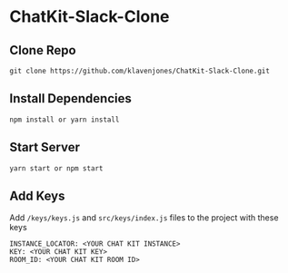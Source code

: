 # ChatKit-Slack-Clone

## Clone Repo 

`git clone https://github.com/klavenjones/ChatKit-Slack-Clone.git`

## Install Dependencies

`npm install or yarn install`

## Start Server 

`yarn start or npm start` 

## Add Keys
  
  Add `/keys/keys.js` and `src/keys/index.js` files to the project with these keys <br />
  
 `INSTANCE_LOCATOR: <YOUR CHAT KIT INSTANCE>`<br /> 
 `KEY: <YOUR CHAT KIT KEY>`<br /> 
 `ROOM_ID: <YOUR CHAT KIT ROOM ID>`<br />
